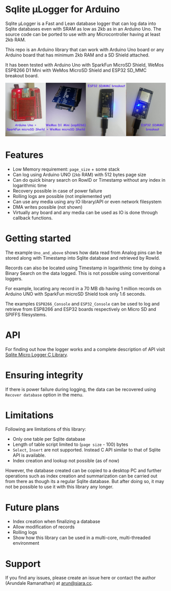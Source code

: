 # Sqlite µLogger for Arduino

Sqlite µLogger is a Fast and Lean database logger that can log data into Sqlite databases even with SRAM as low as 2kb as in an Arduino Uno. The source code can be ported to use with any Microcontroller having at least 2kb RAM.

This repo is an Arduino library that can work with Arduino Uno board or any Arduino board that has minimum 2kb RAM and a SD Shield attached.

It has been tested with Arduino Uno with SparkFun MicroSD Shield, WeMos ESP8266 D1 Mini with WeMos MicroSD Shield and ESP32 SD_MMC breakout board.

![](banner.png?raw=true)

# Features

- Low Memory requirement: `page_size` + some stack
- Can log using Arduino UNO (`2kb` RAM) with 512 bytes page size
- Can do quick binary search on RowID or Timestamp without any index in logarithmic time
- Recovery possible in case of power failure
- Rolling logs are possible (not implemented yet)
- Can use any media using any IO library/API or even network filesystem
- DMA writes possible (not shown)
- Virtually any board and any media can be used as IO is done through callback functions.

# Getting started

The example `Uno_and_above` shows how data read from Analog pins can be stored along with Timestamp into Sqlite database and retrieved by RowId.

Records can also be located using Timestamp in logarithmic time by doing a Binary Search on the data logged.  This is not possible using conventional loggers.

For example, locating any record in a 70 MB db having 1 million records on Arduino UNO with SparkFun microSD Shield took only 1.6 seconds.

The examples `ESP8266_Console` and `ESP32_Console` can be used to log and retrieve from ESP8266 and ESP32 boards respectively on Micro SD and SPIFFS filesystems.

# API

For finding out how the logger works and a complete description of API visit [Sqlite Micro Logger C Library](https://github.com/siara-cc/sqlite_micro_logger_c).

# Ensuring integrity

If there is power failure during logging, the data can be recovered using `Recover database` option in the menu.

# Limitations

Following are limitations of this library:

- Only one table per Sqlite database
- Length of table script limited to (`page size` - 100) bytes
- `Select`, `Insert` are not supported.  Instead C API similar to that of Sqlite API is available.
- Index creation and lookup not possible (as of now)

However, the database created can be copied to a desktop PC and further operations such as index creation and summarization can be carried out from there as though its a regular Sqlite database.  But after doing so, it may not be possible to use it with this library any longer.

# Future plans

- Index creation when finalizing a database
- Allow modification of records
- Rolling logs
- Show how this library can be used in a multi-core, multi-threaded environment

# Support

If you find any issues, please create an issue here or contact the author (Arundale Ramanathan) at arun@siara.cc.
